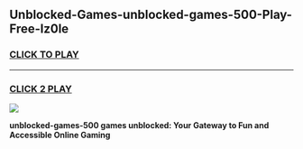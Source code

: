 
## Unblocked-Games-unblocked-games-500-Play-Free-lz0le
<h3>
<a href="https://premium76.site?title=unblocked-games-500&ref=20A">CLICK TO PLAY</a></h3>
<hr>

<h3>
<a href="https://premium76.site?title=unblocked-games-500&ref=20A">CLICK 2 PLAY</a>
  
</h3>

<a href="https://premium76.site?title=unblocked-games-500&ref=20A"><img src="https://clearcache.store/games.png"></a>


**unblocked-games-500 games unblocked: Your Gateway to Fun and Accessible Online Gaming**
